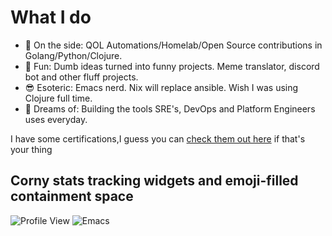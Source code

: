 # What I do

- 🧐 On the side: QOL Automations/Homelab/Open Source contributions in Golang/Python/Clojure.
- 🤪 Fun: Dumb ideas turned into funny projects. Meme translator, discord bot and other fluff projects.
- 😎 Esoteric: Emacs nerd. Nix will replace ansible. Wish I was using Clojure full time.
- 🤩 Dreams of: Building the tools SRE's, DevOps and Platform Engineers uses everyday.
  
I have some certifications,I guess you can [check them out here](https://www.credly.com/users/roch-d-amour) if that's your thing

## Corny stats tracking widgets and emoji-filled containment space

![Profile View](https://komarev.com/ghpvc/?username=notarock&color=orange)
![Emacs](https://img.shields.io/badge/Emacs-%237F5AB6.svg?&style=for-the-badge&logo=gnu-emacs&logoColor=white)
